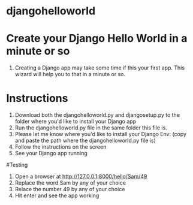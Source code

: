 # djangohelloworld
# Create your Django Hello World in a minute or so

1. Creating a Django app may take some time if this your first app. This wizard will help you to that in a minute or so.

# Instructions
1. Download both the djangohelloworld.py and djangosetup.py to the folder where you'd like to install your Django app
2. Run the djangohelloworld.py file in the same folder this file is.
3. Please let me know where you'd like to install your Django Env: (copy and paste the path where the djangohelloworld.py file is)
4. Follow the instructions on the screen
5. See your Django app running

#Testing
1. Open a browser at http://127.0.0.1:8000/hello/Sam/49
2. Replace the word Sam by any of your choice
3. Relace the number 49 by any of your choice
4. Hit enter and see the app working 
